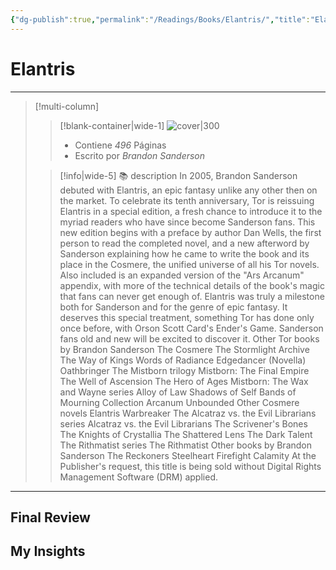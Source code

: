 ```yaml
---
{"dg-publish":true,"permalink":"/Readings/Books/Elantris/","title":"Elantris","tags":["Book","Referencia",""],"created":"2023-08-08T22:06:02.324-05:00","updated":"2023-09-08T19:36:22.663-05:00"}
---
```


# Elantris
- - -
> [!multi-column]
> 
> > [!blank-container|wide-1]
> >  ![cover|300](http://books.google.com/books/content?id=ZnHFzj4wKIQC&printsec=frontcover&img=1&zoom=1&edge=curl&source=gbs_api)
> >- Contiene *496* Páginas
> >- Escrito por *Brandon Sanderson*
> 
> > [!info|wide-5] 📚 description
> > In 2005, Brandon Sanderson debuted with Elantris, an epic fantasy unlike any other then on the market. To celebrate its tenth anniversary, Tor is reissuing Elantris in a special edition, a fresh chance to introduce it to the myriad readers who have since become Sanderson fans. This new edition begins with a preface by author Dan Wells, the first person to read the completed novel, and a new afterword by Sanderson explaining how he came to write the book and its place in the Cosmere, the unified universe of all his Tor novels. Also included is an expanded version of the "Ars Arcanum" appendix, with more of the technical details of the book's magic that fans can never get enough of. Elantris was truly a milestone both for Sanderson and for the genre of epic fantasy. It deserves this special treatment, something Tor has done only once before, with Orson Scott Card's Ender's Game. Sanderson fans old and new will be excited to discover it. Other Tor books by Brandon Sanderson The Cosmere The Stormlight Archive The Way of Kings Words of Radiance Edgedancer (Novella) Oathbringer The Mistborn trilogy Mistborn: The Final Empire The Well of Ascension The Hero of Ages Mistborn: The Wax and Wayne series Alloy of Law Shadows of Self Bands of Mourning Collection Arcanum Unbounded Other Cosmere novels Elantris Warbreaker The Alcatraz vs. the Evil Librarians series Alcatraz vs. the Evil Librarians The Scrivener's Bones The Knights of Crystallia The Shattered Lens The Dark Talent The Rithmatist series The Rithmatist Other books by Brandon Sanderson The Reckoners Steelheart Firefight Calamity At the Publisher's request, this title is being sold without Digital Rights Management Software (DRM) applied.
> 

- - -

## Final Review

## My Insights
